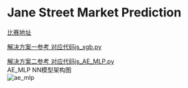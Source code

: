 # Jane Street Market Prediction

[比赛地址](https://www.kaggle.com/c/jane-street-market-prediction)

[解决方案一参考 对应代码js_xgb.py](https://blog.csdn.net/weixin_51484067/article/details/114598744?spm=1001.2014.3001.5501)<br>

[解决方案二参考 对应代码js_AE_MLP.py](https://www.kaggle.com/xiaowangiiiii/current-1th-jane-street-ae-mlp-xgb)<br>
AE_MLP NN模型架构图<br>
![ae_mlp](files/ae_mlp.png)